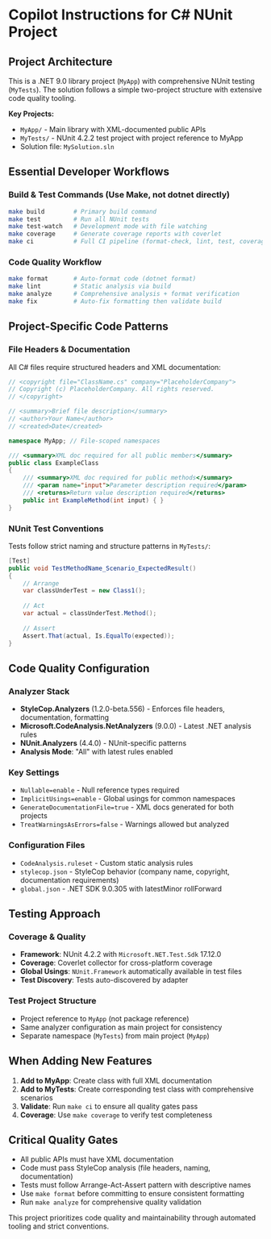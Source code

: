# Copilot Instructions for C# NUnit Project

## Project Architecture

This is a .NET 9.0 library project (`MyApp`) with comprehensive NUnit testing (`MyTests`). The solution follows a simple two-project structure with extensive code quality tooling.

**Key Projects:**
- `MyApp/` - Main library with XML-documented public APIs
- `MyTests/` - NUnit 4.2.2 test project with project reference to MyApp
- Solution file: `MySolution.sln`

## Essential Developer Workflows

### Build & Test Commands (Use Make, not dotnet directly)
```bash
make build        # Primary build command
make test         # Run all NUnit tests
make test-watch   # Development mode with file watching
make coverage     # Generate coverage reports with coverlet
make ci           # Full CI pipeline (format-check, lint, test, coverage)
```

### Code Quality Workflow
```bash
make format       # Auto-format code (dotnet format)
make lint         # Static analysis via build
make analyze      # Comprehensive analysis + format verification
make fix          # Auto-fix formatting then validate build
```

## Project-Specific Code Patterns

### File Headers & Documentation
All C# files require structured headers and XML documentation:
```csharp
// <copyright file="ClassName.cs" company="PlaceholderCompany">
// Copyright (c) PlaceholderCompany. All rights reserved.
// </copyright>

// <summary>Brief file description</summary>
// <author>Your Name</author>
// <created>Date</created>

namespace MyApp; // File-scoped namespaces

/// <summary>XML doc required for all public members</summary>
public class ExampleClass
{
    /// <summary>XML doc required for public methods</summary>
    /// <param name="input">Parameter description required</param>
    /// <returns>Return value description required</returns>
    public int ExampleMethod(int input) { }
}
```

### NUnit Test Conventions
Tests follow strict naming and structure patterns in `MyTests/`:
```csharp
[Test]
public void TestMethodName_Scenario_ExpectedResult()
{
    // Arrange
    var classUnderTest = new Class1();
    
    // Act  
    var actual = classUnderTest.Method();
    
    // Assert
    Assert.That(actual, Is.EqualTo(expected));
}
```

## Code Quality Configuration

### Analyzer Stack
- **StyleCop.Analyzers** (1.2.0-beta.556) - Enforces file headers, documentation, formatting
- **Microsoft.CodeAnalysis.NetAnalyzers** (9.0.0) - Latest .NET analysis rules
- **NUnit.Analyzers** (4.4.0) - NUnit-specific patterns
- **Analysis Mode**: "All" with latest rules enabled

### Key Settings
- `Nullable=enable` - Null reference types required
- `ImplicitUsings=enable` - Global usings for common namespaces  
- `GenerateDocumentationFile=true` - XML docs generated for both projects
- `TreatWarningsAsErrors=false` - Warnings allowed but analyzed

### Configuration Files
- `CodeAnalysis.ruleset` - Custom static analysis rules
- `stylecop.json` - StyleCop behavior (company name, copyright, documentation requirements)
- `global.json` - .NET SDK 9.0.305 with latestMinor rollForward

## Testing Approach

### Coverage & Quality
- **Framework**: NUnit 4.2.2 with `Microsoft.NET.Test.Sdk` 17.12.0
- **Coverage**: Coverlet collector for cross-platform coverage
- **Global Usings**: `NUnit.Framework` automatically available in test files
- **Test Discovery**: Tests auto-discovered by adapter

### Test Project Structure
- Project reference to `MyApp` (not package reference)
- Same analyzer configuration as main project for consistency
- Separate namespace (`MyTests`) from main project (`MyApp`)

## When Adding New Features

1. **Add to MyApp**: Create class with full XML documentation
2. **Add to MyTests**: Create corresponding test class with comprehensive scenarios
3. **Validate**: Run `make ci` to ensure all quality gates pass
4. **Coverage**: Use `make coverage` to verify test completeness

## Critical Quality Gates

- All public APIs must have XML documentation
- Code must pass StyleCop analysis (file headers, naming, documentation)
- Tests must follow Arrange-Act-Assert pattern with descriptive names
- Use `make format` before committing to ensure consistent formatting
- Run `make analyze` for comprehensive quality validation

This project prioritizes code quality and maintainability through automated tooling and strict conventions.